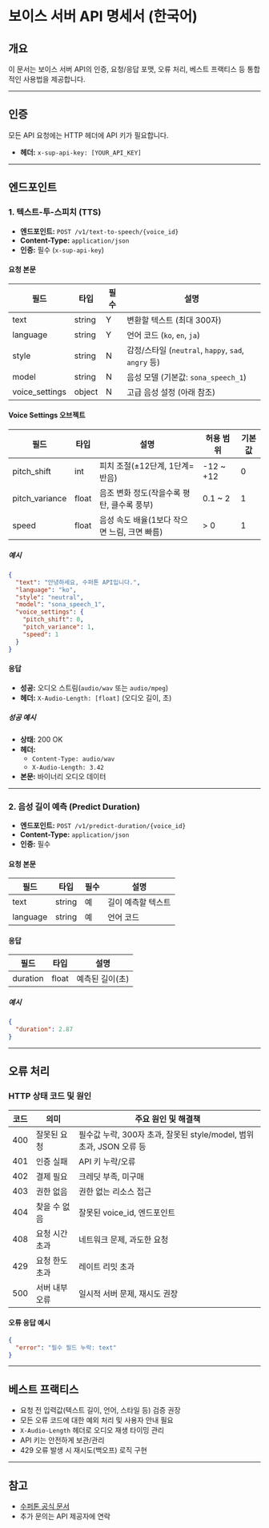 # 보이스 서버 API 명세서 (한국어)

## 개요
이 문서는 보이스 서버 API의 인증, 요청/응답 포맷, 오류 처리, 베스트 프랙티스 등 통합적인 사용법을 제공합니다.

---

## 인증
모든 API 요청에는 HTTP 헤더에 API 키가 필요합니다.
- **헤더:** `x-sup-api-key: [YOUR_API_KEY]`

---

## 엔드포인트

### 1. 텍스트-투-스피치 (TTS)
- **엔드포인트:** `POST /v1/text-to-speech/{voice_id}`
- **Content-Type:** `application/json`
- **인증:** 필수 (`x-sup-api-key`)

#### 요청 본문
| 필드           | 타입     | 필수 | 설명                                                        |
|----------------|----------|------|-------------------------------------------------------------|
| text           | string   | Y   | 변환할 텍스트 (최대 300자)                                  |
| language       | string   | Y   | 언어 코드 (`ko`, `en`, `ja`)                                |
| style          | string   | N   | 감정/스타일 (`neutral`, `happy`, `sad`, `angry` 등)         |
| model          | string   | N   | 음성 모델 (기본값: `sona_speech_1`)                         |
| voice_settings | object   | N   | 고급 음성 설정 (아래 참조)                                   |

#### Voice Settings 오브젝트
| 필드           | 타입   | 설명                                         | 허용 범위   | 기본값 |
|----------------|--------|----------------------------------------------|------------|--------|
| pitch_shift    | int    | 피치 조절(±12단계, 1단계=반음)                | -12 ~ +12  | 0      |
| pitch_variance | float  | 음조 변화 정도(작을수록 평탄, 클수록 풍부)     | 0.1 ~ 2    | 1      |
| speed          | float  | 음성 속도 배율(1보다 작으면 느림, 크면 빠름)   | > 0        | 1      |

##### 예시
```json
{
  "text": "안녕하세요, 수퍼톤 API입니다.",
  "language": "ko",
  "style": "neutral",
  "model": "sona_speech_1",
  "voice_settings": {
    "pitch_shift": 0,
    "pitch_variance": 1,
    "speed": 1
  }
}
```


#### 응답
- **성공:** 오디오 스트림(`audio/wav` 또는 `audio/mpeg`)
- **헤더:** `X-Audio-Length: [float]` (오디오 길이, 초)

##### 성공 예시
- **상태:** 200 OK
- **헤더:**
  - `Content-Type: audio/wav`
  - `X-Audio-Length: 3.42`
- **본문:** 바이너리 오디오 데이터

---

### 2. 음성 길이 예측 (Predict Duration)
- **엔드포인트:** `POST /v1/predict-duration/{voice_id}`
- **Content-Type:** `application/json`
- **인증:** 필수

#### 요청 본문
| 필드    | 타입   | 필수 | 설명                |
|---------|--------|------|---------------------|
| text    | string | 예   | 길이 예측할 텍스트  |
| language| string | 예   | 언어 코드           |

#### 응답
| 필드    | 타입   | 설명                |
|---------|--------|---------------------|
| duration| float  | 예측된 길이(초)     |

##### 예시
```json
{
  "duration": 2.87
}
```

---

## 오류 처리

### HTTP 상태 코드 및 원인
| 코드 | 의미                    | 주요 원인 및 해결책                                                         |
|------|-------------------------|------------------------------------------------------------------------------|
| 400  | 잘못된 요청             | 필수값 누락, 300자 초과, 잘못된 style/model, 범위 초과, JSON 오류 등         |
| 401  | 인증 실패               | API 키 누락/오류                                                             |
| 402  | 결제 필요               | 크레딧 부족, 미구매                                                          |
| 403  | 권한 없음               | 권한 없는 리소스 접근                                                        |
| 404  | 찾을 수 없음            | 잘못된 voice_id, 엔드포인트                                                  |
| 408  | 요청 시간 초과          | 네트워크 문제, 과도한 요청                                                   |
| 429  | 요청 한도 초과          | 레이트 리밋 초과                                                             |
| 500  | 서버 내부 오류          | 일시적 서버 문제, 재시도 권장                                                |

#### 오류 응답 예시
```json
{
  "error": "필수 필드 누락: text"
}
```

---

## 베스트 프랙티스
- 요청 전 입력값(텍스트 길이, 언어, 스타일 등) 검증 권장
- 모든 오류 코드에 대한 예외 처리 및 사용자 안내 필요
- `X-Audio-Length` 헤더로 오디오 재생 타이밍 관리
- API 키는 안전하게 보관/관리
- 429 오류 발생 시 재시도(백오프) 로직 구현

---

## 참고
- [수퍼톤 공식 문서](https://docs.supertoneapi.com/en/user-guide/text-to-speech)
- 추가 문의는 API 제공자에 연락 